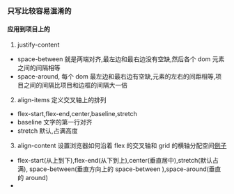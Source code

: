 ### 只写比较容易混淆的
#### 应用到项目上的  
1. justify-content 
  - space-between 就是两端对齐,最左边和最右边没有空缺,然后各个 dom 元素之间的间隔相等  
  - space-around, 每个 dom 最左边和最右边有空缺,元素的左右的间距相等,项目之间的间隔比项目和边框的间隔大一倍  
2. align-items  定义交叉轴上的排列  
  - flex-start,flex-end,center,baseline,stretch  
  - baseline 文字的第一行对齐  
  - stretch  默认,占满高度  
3. align-content  设置浏览器如何沿着 flex 的交叉轴和 grid 的横轴分配空间[例子 ](https://jsfiddle.net/areYouOk/wgnd5q0z/8/)
  - flex-start(从上到下),flex-end(从下到上),center(垂直居中),stretch(默认占满),
  space-between(垂直方向上的 space-between ),space-around(垂直的 around)    
  - 
